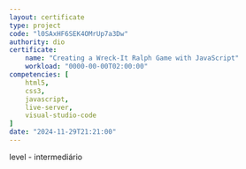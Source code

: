 ```yaml
---
layout: certificate
type: project
code: "l0SAxHF6SEK4OMrUp7a3Dw"
authority: dio
certificate:
    name: "Creating a Wreck-It Ralph Game with JavaScript"
    workload: "0000-00-00T02:00:00"
competencies: [
    html5,
    css3,
    javascript,
    live-server,
    visual-studio-code
]
date: "2024-11-29T21:21:00"
---
```


level - intermediário